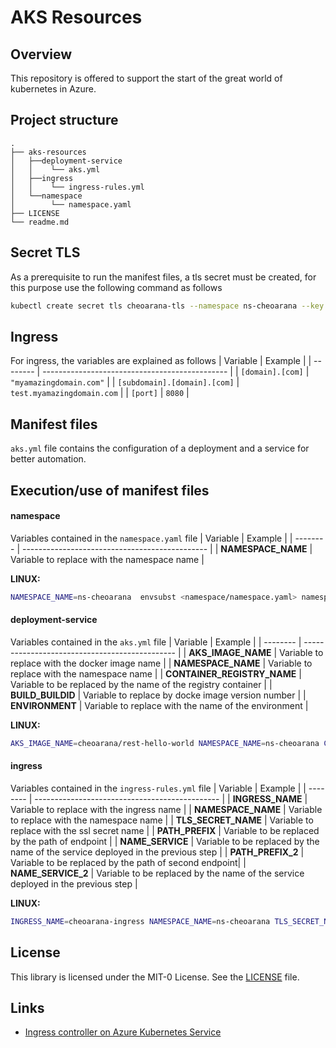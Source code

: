 # AKS Resources

## Overview

This repository is offered to support the start of the great world of kubernetes in Azure.



## Project structure

```
.
├── aks-resources
│   ├──deployment-service
│   │    └── aks.yml
│   ├──ingress
│   │    └── ingress-rules.yml
│   └──namespace
│        └── namespace.yaml
├── LICENSE
└── readme.md
```

## Secret TLS
As a prerequisite to run the manifest files, a tls secret must be created, for this purpose use the following command as follows 

```sh
kubectl create secret tls cheoarana-tls --namespace ns-cheoarana --key key_file.key --cert cert_file.crt  
```



## Ingress
For ingress, the variables are explained as follows
| Variable | Example                                        |
| -------- | ---------------------------------------------- |
| `[domain].[com]` | `"myamazingdomain.com"`                |
| `[subdomain].[domain].[com]` | `test.myamazingdomain.com` |
| `[port]` | `8080`                                         |

## Manifest files
`aks.yml` file contains the configuration of a deployment and a service for better automation. 

## Execution/use of manifest files

#### namespace
Variables contained in the `namespace.yaml` file 
| Variable | Example                                        |
| -------- | ---------------------------------------------- |
| **NAMESPACE_NAME** | Variable to replace with the namespace name |

**LINUX:**
```sh
NAMESPACE_NAME=ns-cheoarana  envsubst <namespace/namespace.yaml> namespace-cheoarana.yaml
```

#### deployment-service
Variables contained in the `aks.yml` file 
| Variable | Example                                        |
| -------- | ---------------------------------------------- |
| **AKS_IMAGE_NAME** | Variable to replace with the docker image name  |
| **NAMESPACE_NAME** | Variable to replace with the namespace name |
| **CONTAINER_REGISTRY_NAME** | Variable to be replaced by the name of the registry container |
| **BUILD_BUILDID** | Variable to replace by docke image version number |
| **ENVIRONMENT** | Variable to replace with the name of the environment |

**LINUX:**
```sh
AKS_IMAGE_NAME=cheoarana/rest-hello-world NAMESPACE_NAME=ns-cheoarana CONTAINER_REGISTRY_NAME=acrcheoarana BUILD_BUILDID=1.0 ENVIRONMENT=production envsubst <deployment-service/aks.yml> aks-cheoarana.yml
```


#### ingress
Variables contained in the `ingress-rules.yml` file 
| Variable | Example                                        |
| -------- | ---------------------------------------------- |
| **INGRESS_NAME** | Variable to replace with the ingress name  |
| **NAMESPACE_NAME** | Variable to replace with the namespace name |
| **TLS_SECRET_NAME** | Variable to replace with the ssl secret name |
| **PATH_PREFIX** | Variable to be replaced by the path of endpoint |
| **NAME_SERVICE** | Variable to be replaced by the name of the service deployed in the previous step |
| **PATH_PREFIX_2** | Variable to be replaced by the path of second endpoint|
| **NAME_SERVICE_2** | Variable to be replaced by the name of the service deployed in the previous step |

**LINUX:**
```sh
INGRESS_NAME=cheoarana-ingress NAMESPACE_NAME=ns-cheoarana TLS_SECRET_NAME=cheoarana-tls PATH_PREFIX=/ NAME_SERVICE=cheoarana/rest-hello-world PATH_PREFIX_2=/api/v1 NAME_SERVICE_2=cheoarana/backend envsubst <ingress/ingress-rules.yml> ingress-rules-cheoarana.yaml
```
## License

This library is licensed under the MIT-0 License. See the [LICENSE](./LICENSE) file.

## Links

- [Ingress controller on Azure Kubernetes Service](https://learn.microsoft.com/en-us/azure/aks/ingress-tls?tabs=azure-cli)
